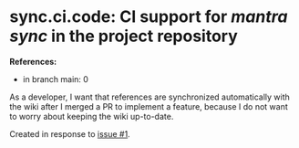 # sync.ci.code: CI support for *mantra sync* in the project repository

**References:**

- in branch main: 0

As a developer, I want that references are synchronized automatically with the wiki
after I merged a PR to implement a feature, because I do not want to worry about keeping the wiki up-to-date.

Created in response to [issue #1](https://github.com/mhatzl/mantra/issues/1).
